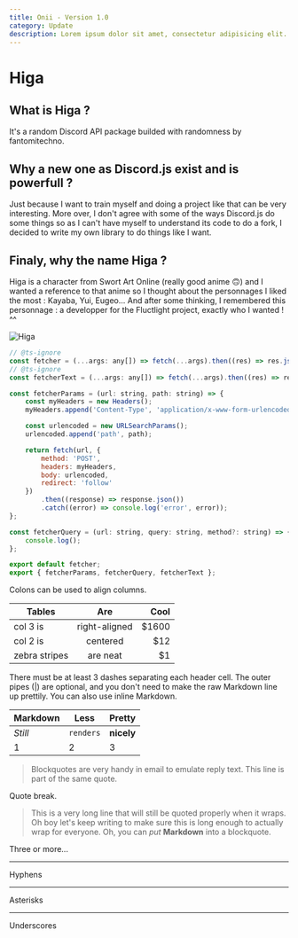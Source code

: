 ```yaml
---
title: Onii - Version 1.0
category: Update
description: Lorem ipsum dolor sit amet, consectetur adipisicing elit. At atque debitis delectus, dignissimos dolores eligendi eos ex, harum magnam numquam omnis quidem reprehenderit sunt? Ad impedit laboriosam quos recusandae vel.
---
```


# Higa

## What is Higa ?
It's a random Discord API package builded with randomness by fantomitechno.

## Why a new one as Discord.js exist and is powerfull ?
Just because I want to train myself and doing a project like that can be very interesting. More over, I don't agree with some of the ways Discord.js do some things so as I can't have myself to understand its code to do a fork, I decided to write my own library to do things like I want.

## Finaly, why the name Higa ?
Higa is a character from Swort Art Online (really good anime 🙃) and I wanted a reference to that anime so I thought about the personnages I liked the most : Kayaba, Yui, Eugeo... And after some thinking, I remembered this personnage : a developper for the Fluctlight project, exactly who I wanted ! ^^

![Higa](https://repository-images.githubusercontent.com/449401958/bc8d5876-fec3-4e0c-a047-be19a89068ca)

~~~javascript
// @ts-ignore
const fetcher = (...args: any[]) => fetch(...args).then((res) => res.json());
// @ts-ignore
const fetcherText = (...args: any[]) => fetch(...args).then((res) => res.text());

const fetcherParams = (url: string, path: string) => {
    const myHeaders = new Headers();
    myHeaders.append('Content-Type', 'application/x-www-form-urlencoded');

    const urlencoded = new URLSearchParams();
    urlencoded.append('path', path);

    return fetch(url, {
        method: 'POST',
        headers: myHeaders,
        body: urlencoded,
        redirect: 'follow'
    })
        .then((response) => response.json())
        .catch((error) => console.log('error', error));
};

const fetcherQuery = (url: string, query: string, method?: string) => {
    console.log();
};

export default fetcher;
export { fetcherParams, fetcherQuery, fetcherText };

~~~

Colons can be used to align columns.

| Tables        | Are           | Cool  |
| ------------- |:-------------:| -----:|
| col 3 is      | right-aligned | $1600 |
| col 2 is      | centered      |   $12 |
| zebra stripes | are neat      |    $1 |

There must be at least 3 dashes separating each header cell.
The outer pipes (|) are optional, and you don't need to make the
raw Markdown line up prettily. You can also use inline Markdown.

Markdown | Less | Pretty
--- | --- | ---
*Still* | `renders` | **nicely**
1 | 2 | 3


> Blockquotes are very handy in email to emulate reply text.
> This line is part of the same quote.

Quote break.

> This is a very long line that will still be quoted properly when it wraps. Oh boy let's keep writing to make sure this is long enough to actually wrap for everyone. Oh, you can *put* **Markdown** into a blockquote.

Three or more...

---

Hyphens

***

Asterisks

___

Underscores

